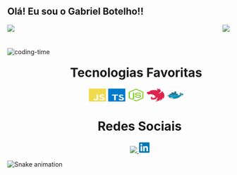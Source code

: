 ## Olá! Eu sou o Gabriel Botelho!!

<div>
  
  <img  height="180em" src="https://github-readme-stats.vercel.app/api?username=gbbgabriel&show_icons=true&theme=midnight-purple&include_all_commits=true&count_private=true"/>
  <img align="right" height="180em" src="https://github-readme-stats.vercel.app/api/top-langs/?username=gbbgabriel&layout=compact&langs_count=16&theme=midnight-purple"/>
</div>
<br>

<div  align="center"> 
  <div style="display: inline_block"><br>
    <img align="left" height="250" alt="coding-time" src="code.gif">
    <h1 align="center">Tecnologias Favoritas</h1>
    <img align="center" height="30" width="40" alt="js-icon"  src="https://raw.githubusercontent.com/devicons/devicon/master/icons/javascript/javascript-plain.svg">
    <img align="center" height="30" width="40" alt="react-icon" src="https://github.com/devicons/devicon/blob/master/icons/typescript/typescript-original.svg">
    <img align="center" height="30" width="40" alt="nodejs-icon" src="https://raw.githubusercontent.com/devicons/devicon/master/icons/nodejs/nodejs-original.svg">
    <img align="center" height="30" width="40" alt="nestjs-icon" src="https://github.com/devicons/devicon/blob/master/icons/nestjs/nestjs-plain.svg">
    <img align="center" height="30" width="40" alt="docker-icon" src="https://github.com/devicons/devicon/blob/master/icons/docker/docker-original.svg">
</div>
    
  
  <h1 align="center">Redes Sociais</h1>
    <a href = "mailto: gabrielbarruecobotelho10@gmail.com">
      <img width="30" src="https://github.com/gilbarbara/logos/blob/main/logos/google-gmail.svg">
    </a>
    <a href = "https://www.linkedin.com/in/botelhogabriel/">
      <img width="25" src="https://github.com/devicons/devicon/blob/master/icons/linkedin/linkedin-original.svg">
    </a>
</div>
  
![Snake animation](https://github.com/gbbgabriel/gbbgabriel/blob/output/github-contribution-grid-snake.svg)
